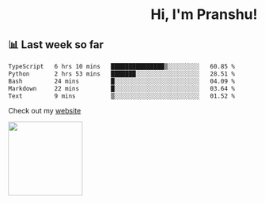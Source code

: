 <div align="right" >
   
   <H1>Hi, I'm Pranshu!</H1>

</div>

## 📊 Last week so far
<!--START_SECTION:waka-->

```txt
TypeScript   6 hrs 10 mins   ███████████████▒░░░░░░░░░   60.85 %
Python       2 hrs 53 mins   ███████░░░░░░░░░░░░░░░░░░   28.51 %
Bash         24 mins         █░░░░░░░░░░░░░░░░░░░░░░░░   04.09 %
Markdown     22 mins         █░░░░░░░░░░░░░░░░░░░░░░░░   03.64 %
Text         9 mins          ▒░░░░░░░░░░░░░░░░░░░░░░░░   01.52 %
```

<!--END_SECTION:waka-->

Check out my [website](https://pranshu05.vercel.app)

<img align="left" width="150" src="https://user-images.githubusercontent.com/70943732/209951571-93b7afe5-f523-4683-b725-5d94b287e94e.png">

